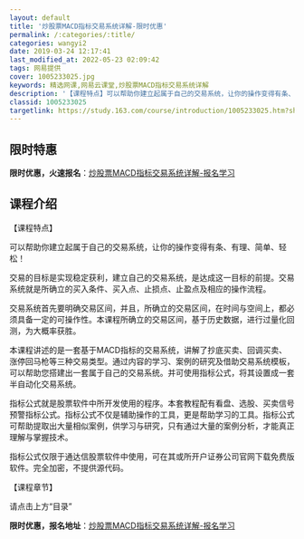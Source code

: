 ```yaml
---
layout: default
title: '炒股票MACD指标交易系统详解-限时优惠'
permalink: /:categories/:title/
categories: wangyi2
date: 2019-03-24 12:17:41
last_modified_at: 2022-05-23 02:09:42
tags: 网易提供
cover: 1005233025.jpg
keywords: 精选网课,网易云课堂,炒股票MACD指标交易系统详解
description: '【课程特点】可以帮助你建立起属于自己的交易系统，让你的操作变得有条、有理、简单、轻松！交易的目标是实现稳定获利，建立自己'
classid: 1005233025
targetlink: https://study.163.com/course/introduction/1005233025.htm?share=1&shareId=1025206652&utm_campaign=share&utm_medium=iphoneShare&utm_source=&utm_u=1025206652
---
```


## 限时特惠

**限时优惠，火速报名**：[炒股票MACD指标交易系统详解-报名学习](https://study.163.com/course/introduction/1005233025.htm?share=1&shareId=1025206652&utm_campaign=share&utm_medium=iphoneShare&utm_source=&utm_u=1025206652)

## 课程介绍

【课程特点】

可以帮助你建立起属于自己的交易系统，让你的操作变得有条、有理、简单、轻松！



交易的目标是实现稳定获利，建立自己的交易系统，是达成这一目标的前提。交易系统就是所确立的买入条件、买入点、止损点、止盈点及相应的操作流程。



交易系统首先要明确交易区间，并且，所确立的交易区间，在时间与空间上，都必须具备一定的可操作性。本课程所确立的交易区间，基于历史数据，进行过量化回测，为大概率获胜。



本课程讲述的是一套基于MACD指标的交易系统，讲解了抄底买卖、回调买卖、涨停回马枪等三种交易类型。通过内容的学习、案例的研究及借助交易系统模板，可以帮助您搭建出一套属于自己的交易系统。并可使用指标公式，将其设置成一套半自动化交易系统。



指标公式就是股票软件中所开发使用的程序。本套教程配有看盘、选股、买卖信号预警指标公式。指标公式不仅是辅助操作的工具，更是帮助学习的工具。指标公式可帮助提取出大量相似案例，供学习与研究，只有通过大量的案例分析，才能真正理解与掌握技术。



指标公式仅限于通达信股票软件中使用，可在其或所开户证券公司官网下载免费版软件。完全加密，不提供源代码。



【课程章节】

请点击上方“目录”

**限时优惠，报名地址**：[炒股票MACD指标交易系统详解-报名学习](https://study.163.com/course/introduction/1005233025.htm?share=1&shareId=1025206652&utm_campaign=share&utm_medium=iphoneShare&utm_source=&utm_u=1025206652)

